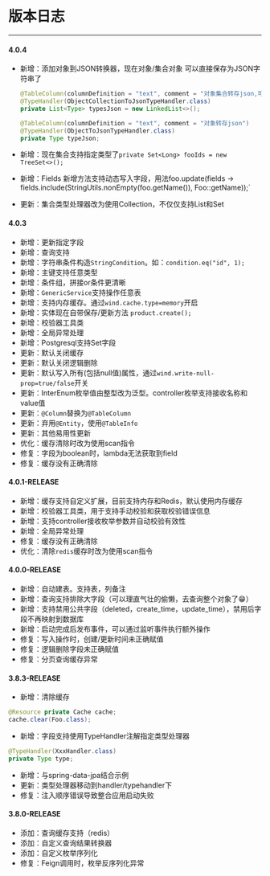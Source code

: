 # 版本日志

---

#### 4.0.4

- 新增：添加对象到JSON转换器，现在对象/集合对象 可以直接保存为JSON字符串了

  ```java
  @TableColumn(columnDefinition = "text", comment = "对象集合转存json,可指定集合类型")
  @TypeHandler(ObjectCollectionToJsonTypeHandler.class)
  private List<Type> typesJson = new LinkedList<>();
  
  @TableColumn(columnDefinition = "text", comment = "对象转存json")
  @TypeHandler(ObjectToJsonTypeHandler.class)
  private Type typeJson;
  ```

- 新增：现在集合支持指定类型了`private Set<Long> fooIds = new TreeSet<>();`
- 新增：Fields 新增方法支持动态写入字段，用法foo.update(fields -> fields.include(StringUtils.nonEmpty(foo.getName()), Foo::getName));`
- 更新：集合类型处理器改为使用Collection，不仅仅支持List和Set

#### 4.0.3

- 新增：更新指定字段
- 新增：查询支持
- 新增：字符串条件构造`StringCondition`。如：`condition.eq("id", 1);`
- 新增：主键支持任意类型
- 新增：条件组，拼接or条件更清晰
- 新增：`GenericService`支持操作任意表
- 新增：支持内存缓存。通过`wind.cache.type=memory`开启
- 新增：实体现在自带保存/更新方法 `product.create();`
- 新增：校验器工具类
- 新增：全局异常处理
- 新增：Postgresql支持Set字段
- 更新：默认关闭缓存
- 更新：默认关闭逻辑删除
- 更新：默认写入所有(包括null值)属性，通过`wind.write-null-prop=true/false`开关
- 更新：InterEnum枚举值由整型改为泛型。controller枚举支持接收名称和value值
- 更新：`@Column`替换为`@TableColumn`
- 更新：弃用`@Entity`，使用`@TableInfo`
- 更新：其他易用性更新
- 优化：缓存清除时改为使用scan指令
- 修复：字段为boolean时，lambda无法获取到field
- 修复：缓存没有正确清除

#### 4.0.1-RELEASE

- 新增：缓存支持自定义扩展，目前支持内存和Redis，默认使用内存缓存
- 新增：校验器工具类，用于支持手动校验和获取校验错误信息
- 新增：支持controller接收枚举参数并自动校验有效性
- 新增：全局异常处理
- 修复：缓存没有正确清除
- 优化：清除`redis`缓存时改为使用scan指令

#### 4.0.0-RELEASE

- 新增：自动建表。支持表，列备注
- 新增：查询支持排除大字段（可以理直气壮的偷懒，去查询整个对象了😁）
- 新增：支持禁用公共字段（deleted，create_time，update_time），禁用后字段不再映射到数据库
- 新增：启动完成后发布事件，可以通过监听事件执行额外操作
- 修复：写入操作时，创建/更新时间未正确赋值
- 修复：逻辑删除字段未正确赋值
- 修复：分页查询缓存异常

#### 3.8.3-RELEASE

- 新增：清除缓存

```java
@Resource private Cache cache;
cache.clear(Foo.class);
```

- 新增：字段支持使用TypeHandler注解指定类型处理器

```java
@TypeHandler(XxxHandler.class)
private Type type;
```

- 新增：与spring-data-jpa结合示例
- 更新：类型处理器移动到handler/typehandler下
- 修复：注入顺序错误导致整合应用启动失败

#### 3.8.0-RELEASE

- 添加：查询缓存支持（redis）
- 添加：自定义查询结果转换器
- 添加：自定义枚举序列化
- 修复：Feign调用时，枚举反序列化异常